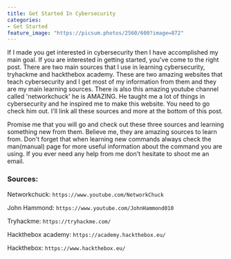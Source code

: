 ```yaml
---
title: Get Started In Cybersecurity
categories:
- Get Started
feature_image: "https://picsum.photos/2560/600?image=872"
---
```


If I made you get interested in cybersecurity then I have accomplished my main goal. If you are interested in getting started, you've come to the right post. There are two main sources that I use in learning cybersecurity, tryhackme and hackthebox academy. These are two amazing websites that teach cybersecurity and I get most of my information from them and they are my main learning sources. There is also this amazing youtube channel called 'networkchuck' he is AMAZING. He taught me a lot of things in cybersecurity and he inspired me to make this website. You need to go check him out. I'll link all these sources and more at the bottom of this post.

Promise me that you will go and check out these three sources and learning something new from them. Believe me, they are amazing sources to learn from. Don't forget that when learning new commands always check the man(manual) page for more useful information about the command you are using. If you ever need any help from me don't hesitate to shoot me an email.

### Sources:

Networkchuck: `https://www.youtube.com/NetworkChuck`

John Hammond: `https://www.youtube.com/JohnHammond010`

Tryhackme: `https://tryhackme.com/`

Hackthebox academy: `https://academy.hackthebox.eu/`

Hackthebox: `https://www.hackthebox.eu/`